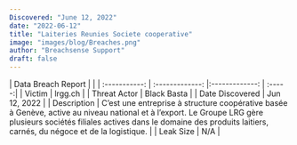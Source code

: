 ```yaml
---
Discovered: "June 12, 2022"
date: "2022-06-12"
title: "Laiteries Reunies Societe cooperative"
image: "images/blog/Breaches.png"
author: "Breachsense Support"
draft: false
---
```


| Data Breach Report         |              | 
| :-----------: | :-------------:   |:-------------:    | :-----:|
| Victim    | lrgg.ch      | 
| Threat Actor    | Black Basta      | 
| Date Discovered    | Jun 12, 2022      | 
| Description    | C’est une entreprise à structure coopérative basée à Genève, active au niveau national et à l’export. Le Groupe LRG gère plusieurs sociétés filiales actives dans le domaine des produits laitiers, carnés, du négoce et de la logistique.      | 
| Leak Size    | N/A      | 

